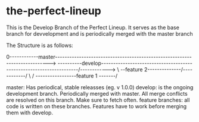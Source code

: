 # the-perfect-lineup

This is the Develop Branch of the Perfect Lineup. It serves as the base branch for devvelopment and is periodically merged with the master branch

The Structure is as follows:

0------------master--------------------------------------------------------------------------->
      \----------develop--------------------------------------------------------------------/------------>
        \            \--feature 2--------------/------------/
         \                                    /
          \-----------------feature 1 -------/


master: Has periodical, stable releasses (eg. v 1.0.0)
develop: is the ongoing development branch. Periodically merged with master. All merge conflicts are resolved on this branch. Make sure to fetch often.
feature branches: all code is written on these branches. Features have to work before merging them with develop.


